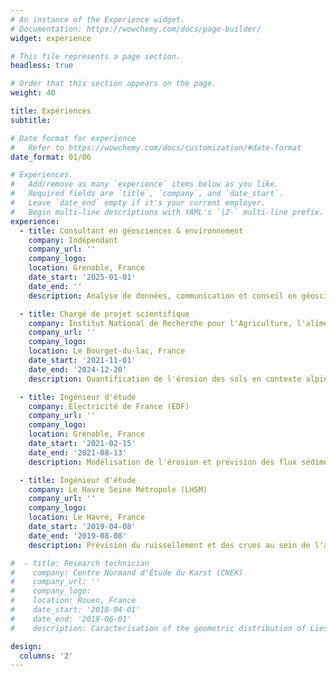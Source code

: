 ```yaml
---
# An instance of the Experience widget.
# Documentation: https://wowchemy.com/docs/page-builder/
widget: experience

# This file represents a page section.
headless: true

# Order that this section appears on the page.
weight: 40

title: Expériences
subtitle:

# Date format for experience
#   Refer to https://wowchemy.com/docs/customization/#date-format
date_format: 01/06

# Experiences.
#   Add/remove as many `experience` items below as you like.
#   Required fields are `title`, `company`, and `date_start`.
#   Leave `date_end` empty if it's your current employer.
#   Begin multi-line descriptions with YAML's `|2-` multi-line prefix.
experience:
  - title: Consultant en géosciences & environnement
    company: Indépendant
    company_url: ''
    company_logo:
    location: Grenoble, France
    date_start: '2025-01-01'
    date_end: ''
    description: Analyse de données, communication et conseil en géosciences.

  - title: Chargé de projet scientifique
    company: Institut National de Recherche pour l'Agriculture, l'alimentation et l'Environnement (INRAE)
    company_url: ''
    company_logo:
    location: Le Bourget-du-lac, France
    date_start: '2021-11-01'
    date_end: '2024-12-20'
    description: Quantification de l'érosion des sols en contexte alpin par l'intégration de la modélisation et des archives sédimentaires lacustres.

  - title: Ingénieur d'étude
    company: Électricité de France (EDF)
    company_url: ''
    company_logo:
    location: Grenoble, France
    date_start: '2021-02-15'
    date_end: '2021-08-13'
    description: Modélisation de l'érosion et prévision des flux sédimentaires sur le réseau hydraulique EDF Alpes.

  - title: Ingénieur d'étude
    company: Le Havre Seine Métropole (LHSM)
    company_url: ''
    company_logo:
    location: Le Havre, France
    date_start: '2019-04-08'
    date_end: '2019-08-08'
    description: Prévision du ruissellement et des crues au sein de l'agglomération du Havre.

#  - title: Research technician
#    company: Centre Normand d'Étude du Karst (CNEK)
#    company_url: ''
#    company_logo:
#    location: Rouen, France
#    date_start: '2018-04-01'
#    date_end: '2018-06-01'
#    description: Caracterisation of the geometric distribution of Liesegang's phenomena in chalk (Normandy, France).

design:
  columns: '2'
---
```

